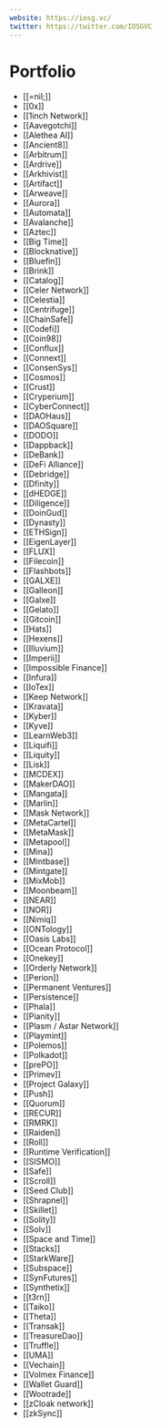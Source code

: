 ```yaml
---
website: https://iosg.vc/
twitter: https://twitter.com/IOSGVC
---
```

# Portfolio
- [[=nil;]]
- [[0x]]
- [[1inch Network]]
- [[Aavegotchi]]
- [[Alethea AI]]
- [[Ancient8]]
- [[Arbitrum]]
- [[Ardrive]]
- [[Arkhivist]]
- [[Artifact]]
- [[Arweave]]
- [[Aurora]]
- [[Automata]]
- [[Avalanche]]
- [[Aztec]]
- [[Big Time]]
- [[Blocknative]]
- [[Bluefin]]
- [[Brink]]
- [[Catalog]]
- [[Celer Network]]
- [[Celestia]]
- [[Centrifuge]]
- [[ChainSafe]]
- [[Codefi]]
- [[Coin98]]
- [[Conflux]]
- [[Connext]]
- [[ConsenSys]]
- [[Cosmos]]
- [[Crust]]
- [[Cryperium]]
- [[CyberConnect]]
- [[DAOHaus]]
- [[DAOSquare]]
- [[DODO]]
- [[Dappback]]
- [[DeBank]]
- [[DeFi Alliance]]
- [[Debridge]]
- [[Dfinity]]
- [[dHEDGE]]
- [[Diligence]]
- [[DoinGud]]
- [[Dynasty]]
- [[ETHSign]]
- [[EigenLayer]]
- [[FLUX]]
- [[Filecoin]]
- [[Flashbots]]
- [[GALXE]]
- [[Galleon]]
- [[Galxe]]
- [[Gelato]]
- [[Gitcoin]]
- [[Hats]]
- [[Hexens]]
- [[Illuvium]]
- [[Imperii]]
- [[Impossible Finance]]
- [[Infura]]
- [[IoTex]]
- [[Keep Network]]
- [[Kravata]]
- [[Kyber]]
- [[Kyve]]
- [[LearnWeb3]]
- [[Liquifi]]
- [[Liquity]]
- [[Lisk]]
- [[MCDEX]]
- [[MakerDAO]]
- [[Mangata]]
- [[Marlin]]
- [[Mask Network]]
- [[MetaCartel]]
- [[MetaMask]]
- [[Metapool]]
- [[Mina]]
- [[Mintbase]]
- [[Mintgate]]
- [[MixMob]]
- [[Moonbeam]]
- [[NEAR]]
- [[NOR]]
- [[Nimiq]]
- [[ONTology]]
- [[Oasis Labs]]
- [[Ocean Protocol]]
- [[Onekey]]
- [[Orderly Network]]
- [[Perion]]
- [[Permanent Ventures]]
- [[Persistence]]
- [[Phala]]
- [[Pianity]]
- [[Plasm / Astar Network]]
- [[Playmint]]
- [[Polemos]]
- [[Polkadot]]
- [[prePO]]
- [[Primev]]
- [[Project Galaxy]]
- [[Push]]
- [[Quorum]]
- [[RECUR]]
- [[RMRK]]
- [[Raiden]]
- [[Roll]]
- [[Runtime Verification]]
- [[SISMO]]
- [[Safe]]
- [[Scroll]]
- [[Seed Club]]
- [[Shrapnel]]
- [[Skillet]]
- [[Solity]]
- [[Solv]]
- [[Space and Time]]
- [[Stacks]]
- [[StarkWare]]
- [[Subspace]]
- [[SynFutures]]
- [[Synthetix]]
- [[t3rn]]
- [[Taiko]]
- [[Theta]]
- [[Transak]]
- [[TreasureDao]]
- [[Truffle]]
- [[UMA]]
- [[Vechain]]
- [[Volmex Finance]]
- [[Wallet Guard]]
- [[Wootrade]]
- [[zCloak network]]
- [[zkSync]]